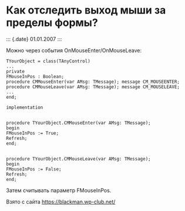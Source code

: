Как отследить выход мыши за пределы формы?
==========================================

::: {.date}
01.01.2007
:::

Можно через события OnMouseEnter/OnMouseLeave:

    TYourObject = class(TAnyControl)
    ...
    private
    FMouseInPos : Boolean;
    procedure CMMouseEnter(var AMsg: TMessage); message CM_MOUSEENTER;
    procedure CMMouseLeave(var AMsg: TMessage); message CM_MOUSELEAVE;
    ...
    end;
     
    implementation
     
     
    procedure TYourObject.CMMouseEnter(var AMsg: TMessage);
    begin
    FMouseInPos := True;
    Refresh;
    end;
     
     
    procedure TYourObject.CMMouseLeave(var AMsg: TMessage);
    begin
    FMouseInPos := False;
    Refresh;
    end;

Затем считывать параметр FMouseInPos.

Взято с сайта <https://blackman.wp-club.net/>
